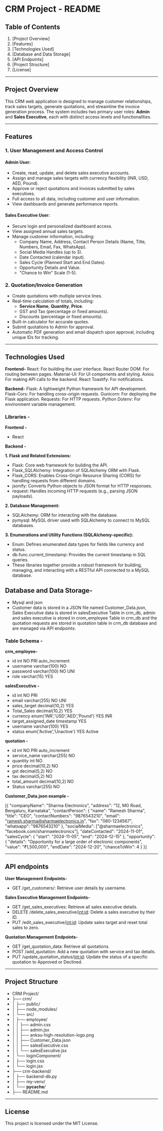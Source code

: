 # CRM Project - README  

## Table of Contents  
1. [Project Overview]
2. [Features]
3. [Technologies Used]
4. [Database and Data Storage]
5. [API Endpoints]
6. [Project Structure] 
7. [License] 

---

## Project Overview
This CRM web application is designed to manage customer relationships, track sales targets, generate quotations, and streamline the invoice generation process. The system includes two primary user roles: **Admin** and **Sales Executive**, each with distinct access levels and functionalities.  

---

## Features  

### 1. User Management and Access Control  
#### Admin User:  
- Create, read, update, and delete sales executive accounts.  
- Assign and manage sales targets with currency flexibility (INR, USD, AED, Pound).  
- Approve or reject quotations and invoices submitted by sales executives.  
- Full access to all data, including customer and user information.  
- View dashboards and generate performance reports.  

#### Sales Executive User:  
- Secure login and personalized dashboard access.  
- View assigned annual sales targets.  
- Manage customer information, including:  
  - Company Name, Address, Contact Person Details (Name, Title, Numbers, Email, Fax, WhatsApp).  
  - Social Media Handles (up to 3).  
  - Date Contacted (calendar input).  
  - Sales Cycle (Planned Start and End Dates).  
  - Opportunity Details and Value.  
  - "Chance to Win" Scale (1-5).  

### 2. Quotation/Invoice Generation  
- Create quotations with multiple service lines.  
- Real-time calculation of totals, including:  
  - **Service Name**, **Quantity**, **Price**.  
  - GST and Tax (percentage or fixed amounts).  
  - Discounts (percentage or fixed amounts).  
- Built-in calculator for accurate quotes.  
- Submit quotations to Admin for approval.  
- Automatic PDF generation and email dispatch upon approval, including unique IDs for tracking.  

---

## Technologies Used  

**Frontend-**
React: For building the user interface.
React Router DOM: For routing between pages.
Material-UI: For UI components and styling.
Axios: For making API calls to the backend.
React Toastify: For notifications.

**Backend-**
Flask: A lightweight Python framework for API development.
Flask-Cors: For handling cross-origin requests.
Gunicorn: For deploying the Flask application.
Requests: For HTTP requests.
Python Dotenv: For environment variable management.

### Libraries - 

**Frontend -**
- React

**Backend -**

**1. Flask and Related Extensions:**
- Flask: Core web framework for building the API.
- Flask_SQLAlchemy: Integration of SQLAlchemy ORM with Flask.
- Flask_CORS: Enables Cross-Origin Resource Sharing (CORS) for handling requests from different domains.
- jsonify: Converts Python objects to JSON format for HTTP responses.
- request: Handles incoming HTTP requests (e.g., parsing JSON payloads).

**2. Database Management:**
- SQLAlchemy: ORM for interacting with the database.
- pymysql: MySQL driver used with SQLAlchemy to connect to MySQL databases.

**3. Enumerations and Utility Functions (SQLAlchemy-specific):**
- Enum: Defines enumerated data types for fields like currency and status.
- db.func.current_timestamp: Provides the current timestamp in SQL queries.
- These libraries together provide a robust framework for building, managing, and interacting with a RESTful API connected to a MySQL database.

## Database and Data Storage-
- Mysql and json
- Customer data is stored in a JSON file named Customer_Data.json, Sales Executive data is stored in salesExecutive Table in crm_db, admin and sales executive is stored in crom_employee Table in crm_db and the quotation requests are stored in quotation table in crm_db database and are managed via API endpoints.

### Table Schema - 

**crm_employee-**

- id	int	NO	PRI		auto_increment
- username	varchar(100)	NO			
- password	varchar(100)	NO	UNI		
- role	varchar(15)	YES			

**salesExecutive -**

- id	int	NO	PRI		
- email	varchar(255)	NO	UNI		
- sales_target	decimal(10,2)	YES			
- Total_Sales	decimal(10,2)	YES			
- currency	enum('INR','USD','AED','Pound')	YES		INR	
- target_assigned_date	timestamp	YES			
- username	varchar(100)	YES			
- status	enum('Active','Unactive')	YES		Active	

**quotation -**

- id	int	NO	PRI		auto_increment
- service_name	varchar(255)	NO			
- quantity	int	NO			
- price	decimal(10,2)	NO			
- gst	decimal(5,2)	NO			
- tax	decimal(5,2)	NO			
- total_amount	decimal(10,2)	NO			
- Status	varchar(255)	NO			

**Customer_Data.json example -**

[{
        "companyName": "Sharma Electronics",
        "address": "12, MG Road, Bengaluru, Karnataka",
        "contactPerson": {
            "name": "Ramesh Sharma",
            "title": "CEO",
            "contactNumbers": "9876543210",
            "email": "ramesh.sharma@sharmaelectronics.in",
            "fax": "080-1234567",
            "whatsapp": "9876543210"
        },
        "socialMedia": ["@sharmaelectronics", "facebook.com/sharmaelectronics"],
        "dateContacted": "2024-11-01",
        "salesCycle": {
            "start": "2024-11-05",
            "end": "2024-12-15"
        },
        "opportunity": {
            "details": "Opportunity for a large order of electronic components",
            "value": "₹1,500,000",
            "endDate": "2024-12-20",
            "chanceToWin": 4
        }
    }]
 

---

## API endpoints

**User Management Endpoints-**
- GET /get_customers/<username>: Retrieve user details by username.

**Sales Executive Management Endpoints-**
- GET /get_sales_executives: Retrieve all sales executive details.
- DELETE /delete_sales_executive/<int:id>: Delete a sales executive by their ID.
- PUT /edit_sales_executive/<int:id>: Update sales target and reset total sales to zero.

**Quotation Management Endpoints-**
- GET /get_quotation_data: Retrieve all quotations.
- POST /add_quotation: Add a new quotation with service and tax details.
- PUT /update_quotation_status/<int:id>: Update the status of a specific quotation to Approved or Declined.


---
## Project Structure
- CRM Project/
- ├── crm/
- │   ├── public/
- │   ├── node_modules/
- │   └── src/
- │       ├── employee/
- │       │   ├── admin.css
- │       │   ├── admin.jsx
- │       │   ├── anksu-high-resolution-logo.png
- │       │   ├── Customer_Data.json
- │       │   ├── salesExecutive.css
- │       │   └── salesExecutive.jsx
- │       └── loginComponent/
- │           ├── login.css
- │           └── login.jsx
- ├── crm-backend/
- │   ├── backend-db.py
- │   ├── my-venv/
- │   └── __pycache__/
- ├── README.md


---

## License  
This project is licensed under the MIT License.  
